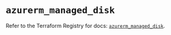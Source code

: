 # `azurerm_managed_disk`

Refer to the Terraform Registry for docs: [`azurerm_managed_disk`](https://registry.terraform.io/providers/hashicorp/azurerm/3.96.0/docs/resources/managed_disk).
